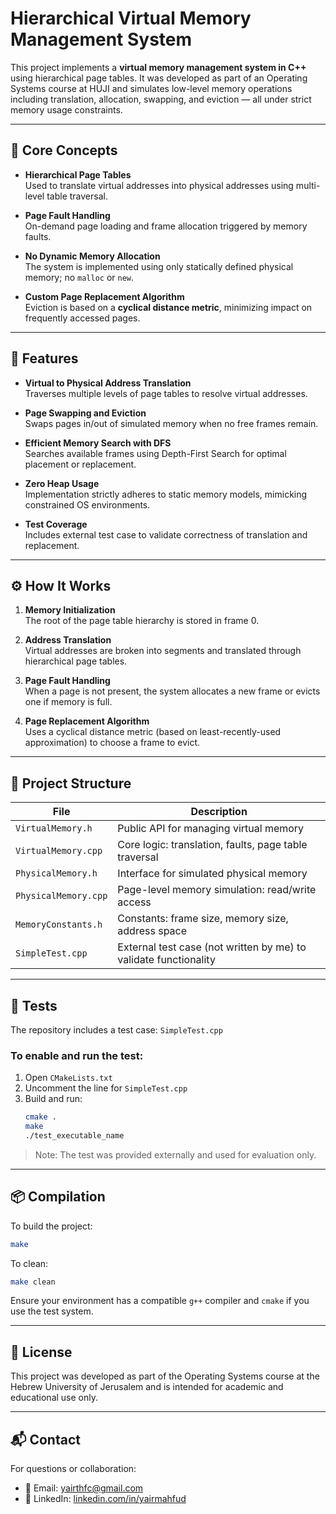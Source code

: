 

# Hierarchical Virtual Memory Management System

This project implements a **virtual memory management system in C++** using hierarchical page tables. It was developed as part of an Operating Systems course at HUJI and simulates low-level memory operations including translation, allocation, swapping, and eviction — all under strict memory usage constraints.

---

## 🧠 Core Concepts

- **Hierarchical Page Tables**  
  Used to translate virtual addresses into physical addresses using multi-level table traversal.

- **Page Fault Handling**  
  On-demand page loading and frame allocation triggered by memory faults.

- **No Dynamic Memory Allocation**  
  The system is implemented using only statically defined physical memory; no `malloc` or `new`.

- **Custom Page Replacement Algorithm**  
  Eviction is based on a **cyclical distance metric**, minimizing impact on frequently accessed pages.

---

## 🚀 Features

- **Virtual to Physical Address Translation**  
  Traverses multiple levels of page tables to resolve virtual addresses.

- **Page Swapping and Eviction**  
  Swaps pages in/out of simulated memory when no free frames remain.

- **Efficient Memory Search with DFS**  
  Searches available frames using Depth-First Search for optimal placement or replacement.

- **Zero Heap Usage**  
  Implementation strictly adheres to static memory models, mimicking constrained OS environments.

- **Test Coverage**  
  Includes external test case to validate correctness of translation and replacement.

---

## ⚙️ How It Works

1. **Memory Initialization**  
   The root of the page table hierarchy is stored in frame 0.

2. **Address Translation**  
   Virtual addresses are broken into segments and translated through hierarchical page tables.

3. **Page Fault Handling**  
   When a page is not present, the system allocates a new frame or evicts one if memory is full.

4. **Page Replacement Algorithm**  
   Uses a cyclical distance metric (based on least-recently-used approximation) to choose a frame to evict.

---

## 📁 Project Structure

| File | Description |
|------|-------------|
| `VirtualMemory.h` | Public API for managing virtual memory |
| `VirtualMemory.cpp` | Core logic: translation, faults, page table traversal |
| `PhysicalMemory.h` | Interface for simulated physical memory |
| `PhysicalMemory.cpp` | Page-level memory simulation: read/write access |
| `MemoryConstants.h` | Constants: frame size, memory size, address space |
| `SimpleTest.cpp` | External test case (not written by me) to validate functionality |

---

## 🧪 Tests

The repository includes a test case: `SimpleTest.cpp`

### To enable and run the test:

1. Open `CMakeLists.txt`
2. Uncomment the line for `SimpleTest.cpp`
3. Build and run:
   ```bash
   cmake .
   make
   ./test_executable_name
   ```

> Note: The test was provided externally and used for evaluation only.

---

## 📦 Compilation

To build the project:
```bash
make
```

To clean:
```bash
make clean
```

Ensure your environment has a compatible `g++` compiler and `cmake` if you use the test system.

---

## 📜 License

This project was developed as part of the Operating Systems course at the Hebrew University of Jerusalem and is intended for academic and educational use only.

---

## 📬 Contact

For questions or collaboration:
- 📧 Email: yairthfc@gmail.com
- 🔗 LinkedIn: [linkedin.com/in/yairmahfud](https://www.linkedin.com/in/yairmahfud)
